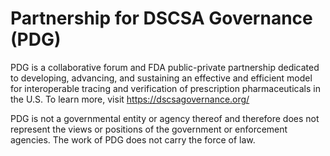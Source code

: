 # Partnership for DSCSA Governance (PDG)

PDG is a collaborative forum and FDA public-private partnership dedicated to developing, advancing, and sustaining an effective and efficient model for interoperable tracing and verification of prescription pharmaceuticals in the U.S. To learn more, visit https://dscsagovernance.org/

PDG is not a governmental entity or agency thereof and therefore does not represent the views or positions of the government or enforcement agencies. The work of PDG does not carry the force of law.​
